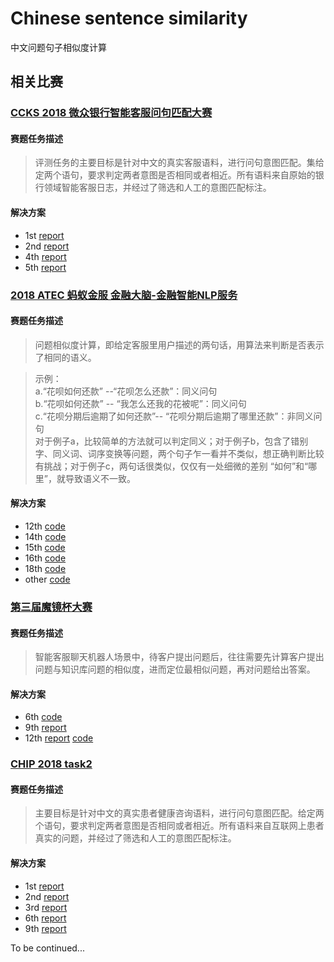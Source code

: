 # Chinese sentence similarity
中文问题句子相似度计算
## 相关比赛


### [CCKS 2018 微众银行智能客服问句匹配大赛](https://biendata.com/competition/CCKS2018_3/)

#### 赛题任务描述

> 评测任务的主要目标是针对中文的真实客服语料，进行问句意图匹配。集给定两个语句，要求判定两者意图是否相同或者相近。所有语料来自原始的银行领域智能客服日志，并经过了筛选和人工的意图匹配标注。

#### 解决方案

- 1st [report](http://ceur-ws.org/Vol-2242/paper09.pdf)
- 2nd [report](http://ceur-ws.org/Vol-2242/paper10.pdf)
- 4th [report](http://ceur-ws.org/Vol-2242/paper08.pdf)
- 5th [report](http://ceur-ws.org/Vol-2242/paper11.pdf)


### [2018 ATEC 蚂蚁金服 金融大脑-金融智能NLP服务](https://dc.cloud.alipay.com/index#/topic/intro?id=3)

#### 赛题任务描述

> 问题相似度计算，即给定客服里用户描述的两句话，用算法来判断是否表示了相同的语义。

> 示例：  
a.“花呗如何还款” --“花呗怎么还款”：同义问句  
b.“花呗如何还款” -- “我怎么还我的花被呢”：同义问句  
c.“花呗分期后逾期了如何还款”-- “花呗分期后逾期了哪里还款”：非同义问句  
> 对于例子a，比较简单的方法就可以判定同义；对于例子b，包含了错别字、同义词、词序变换等问题，两个句子乍一看并不类似，想正确判断比较有挑战；对于例子c，两句话很类似，仅仅有一处细微的差别 “如何”和“哪里”，就导致语义不一致。

#### 解决方案

- 12th [code](https://github.com/raven4752/huabei)
- 14th [code](https://github.com/world2vec/atec_2018_nlp)
- 15th [code](https://blog.csdn.net/cuihuijun1hao/article/details/82318792)
- 16th [code](https://github.com/zle1992/atec)
- 18th [code](https://github.com/ziweipolaris/atec2018-nlp)
- other [code](https://jianwenjun.xyz/2018/07/13/%E8%9A%82%E8%9A%81%E9%87%91%E8%9E%8DNLP%E7%AB%9E%E8%B5%9B%E2%80%94%E2%80%94%E6%96%87%E6%9C%AC%E8%AF%AD%E4%B9%89%E7%9B%B8%E4%BC%BC%E5%BA%A6%E8%B5%9B%E9%A2%98%E6%80%BB%E7%BB%93/)


### [第三届魔镜杯大赛](https://ai.ppdai.com/mirror/goToMirrorDetail?mirrorId=1)

#### 赛题任务描述

> 智能客服聊天机器人场景中，待客户提出问题后，往往需要先计算客户提出问题与知识库问题的相似度，进而定位最相似问题，再对问题给出答案。

#### 解决方案

- 6th [code](https://github.com/qrfaction/paipaidai)
- 9th [report](https://blog.csdn.net/u012891055/article/details/86624033)
- 12th [report](https://www.jianshu.com/p/827dd447daf9) [code](https://github.com/LittletreeZou/Question-Pairs-Matching)


### [CHIP 2018 task2](https://www.biendata.com/competition/chip2018/)

#### 赛题任务描述

> 主要目标是针对中文的真实患者健康咨询语料，进行问句意图匹配。给定两个语句，要求判定两者意图是否相同或者相近。所有语料来自互联网上患者真实的问题，并经过了筛选和人工的意图匹配标注。

#### 解决方案

- 1st [report](<https://github.com/ShuaichiLi/Chinese-sentence-similarity-task/blob/master/CHIP2018_top3/1st_team_DUTIR.pdf>)
- 2nd [report](<https://github.com/ShuaichiLi/Chinese-sentence-similarity-task/blob/master/CHIP2018_top3/2nd_team_deadline%20.pdf>)
- 3rd [report](<https://github.com/ShuaichiLi/Chinese-sentence-similarity-task/blob/master/CHIP2018_top3/3rd_team_chip2018-%E6%B9%96%E4%BA%BA%E6%80%BB%E5%86%A0%E5%86%9B%40InplusLab.pdf>)
- 6th [report](https://linux.ctolib.com/TianyuZhuuu-CHIP2018.html)
- 9th [report](https://blog.csdn.net/cuihuijun1hao/article/details/84554012)


To be continued...





